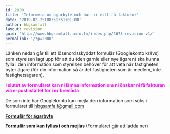 ```yaml
---
id: 2000
title: 'Informera om ägarbyte och hur ni vill få fakturor'
date: '2019-02-25T08:59:51+01:00'
author: hbgsamfall
layout: revision
guid: 'http://www.hbgsamfall.info.tm/index.php/1673-revision-v1/'
permalink: '/?p=2000'
---
```


Länken nedan går till ett lösenordsskyddat formulär (Googlekonto krävs) som styrelsen lagt upp för att du (den gamle eller nye ägaren) ska kunna fylla i den information som styrelsen behöver för att veta när fastigheten byter ägare (för din information så är det fastigheten som är medlem, inte fastighetsägaren).

<span style="color: #ff00ff;">**I slutet av formuläret kan ni lämna information om ni önskar ni få fakturan via e-post istället för i er brevlåda**</span>

De som inte har Googlekonto kan mejla den information som söks i formuläret till hbgsamfall@gmail.com

[**Formulär för ägarbyte**](https://drive.google.com/open?id=18Goob2W3E8hGthVvIGM53WmRepJTFPogsWhvh-mnGy0)

**[Formulär som kan fyllas i och mejlas](/wp-content/uploads/2018/12/Ägarbyte-med-e-faktura.docx)** (Formuläret går att ladda ner)